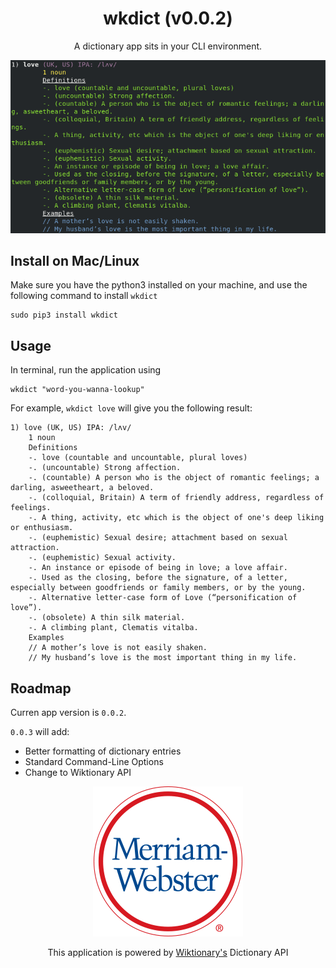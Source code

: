 <div align="center">

# wkdict (v0.0.2)

A dictionary app sits in your CLI environment.


![](https://github.com/jiaowoshabi/dict/blob/master/snapshot.png)

</div>

## Install on Mac/Linux

Make sure you have the python3 installed on your machine, and use the following command to install `wkdict`

```
sudo pip3 install wkdict
```

## Usage

In terminal, run the application using 

```
wkdict "word-you-wanna-lookup"
```

For example, `wkdict love` will give you the following result:

```
1) love	(UK, US) IPA: /lʌv/
	1 noun
	Definitions
	-. love (countable and uncountable, plural loves)
	-. (uncountable) Strong affection.
	-. (countable) A person who is the object of romantic feelings; a darling, asweetheart, a beloved.
	-. (colloquial, Britain) A term of friendly address, regardless of feelings.
	-. A thing, activity, etc which is the object of one's deep liking or enthusiasm.
	-. (euphemistic) Sexual desire; attachment based on sexual attraction.
	-. (euphemistic) Sexual activity.
	-. An instance or episode of being in love; a love affair.
	-. Used as the closing, before the signature, of a letter, especially between goodfriends or family members, or by the young.
	-. Alternative letter-case form of Love (“personification of love”).
	-. (obsolete) A thin silk material.
	-. A climbing plant, Clematis vitalba.
	Examples
	// A mother’s love is not easily shaken.
	// My husband’s love is the most important thing in my life.

``` 

## Roadmap

Curren app version is `0.0.2`.

`0.0.3` will add:

* Better formatting of dictionary entries
* Standard Command-Line Options
* Change to Wiktionary API



<div align="center">

![](https://github.com/jiaowoshabi/dict/blob/master/MWLogo_LightBG_120x120_2x.png) 

This application is powered by [Wiktionary's](https://www.wiktionary.org/) Dictionary API

</div>